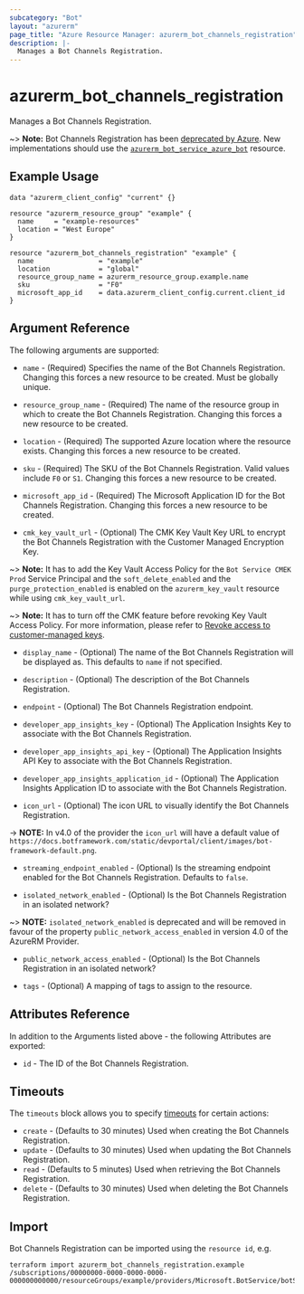 ```yaml
---
subcategory: "Bot"
layout: "azurerm"
page_title: "Azure Resource Manager: azurerm_bot_channels_registration"
description: |-
  Manages a Bot Channels Registration.
---
```


# azurerm_bot_channels_registration

Manages a Bot Channels Registration.

~> **Note:** Bot Channels Registration has been [deprecated by Azure](https://learn.microsoft.com/en-us/azure/bot-service/bot-service-resources-faq-azure?view=azure-bot-service-4.0#why-are-web-app-bot-and-bot-channel-registration-being-deprecated). New implementations should use the [`azurerm_bot_service_azure_bot`](./bot_service_azure_bot.html.markdown) resource.

## Example Usage

```hcl
data "azurerm_client_config" "current" {}

resource "azurerm_resource_group" "example" {
  name     = "example-resources"
  location = "West Europe"
}

resource "azurerm_bot_channels_registration" "example" {
  name                = "example"
  location            = "global"
  resource_group_name = azurerm_resource_group.example.name
  sku                 = "F0"
  microsoft_app_id    = data.azurerm_client_config.current.client_id
}
```

## Argument Reference

The following arguments are supported:

* `name` - (Required) Specifies the name of the Bot Channels Registration. Changing this forces a new resource to be created. Must be globally unique.

* `resource_group_name` - (Required) The name of the resource group in which to create the Bot Channels Registration. Changing this forces a new resource to be created.

* `location` - (Required) The supported Azure location where the resource exists. Changing this forces a new resource to be created.

* `sku` - (Required) The SKU of the Bot Channels Registration. Valid values include `F0` or `S1`. Changing this forces a new resource to be created.

* `microsoft_app_id` - (Required) The Microsoft Application ID for the Bot Channels Registration. Changing this forces a new resource to be created.

* `cmk_key_vault_url` - (Optional) The CMK Key Vault Key URL to encrypt the Bot Channels Registration with the Customer Managed Encryption Key.

~> **Note:** It has to add the Key Vault Access Policy for the `Bot Service CMEK Prod` Service Principal and the `soft_delete_enabled` and the `purge_protection_enabled` is enabled on the `azurerm_key_vault` resource while using `cmk_key_vault_url`.

~> **Note:** It has to turn off the CMK feature before revoking Key Vault Access Policy. For more information, please refer to [Revoke access to customer-managed keys](https://docs.microsoft.com/azure/bot-service/bot-service-encryption?view=azure-bot-service-4.0&WT.mc_id=Portal-Microsoft_Azure_BotService#revoke-access-to-customer-managed-keys).

* `display_name` - (Optional) The name of the Bot Channels Registration will be displayed as. This defaults to `name` if not specified.

* `description` - (Optional) The description of the Bot Channels Registration.

* `endpoint` - (Optional) The Bot Channels Registration endpoint.

* `developer_app_insights_key` - (Optional) The Application Insights Key to associate with the Bot Channels Registration.

* `developer_app_insights_api_key` - (Optional) The Application Insights API Key to associate with the Bot Channels Registration.

* `developer_app_insights_application_id` - (Optional) The Application Insights Application ID to associate with the Bot Channels Registration.

* `icon_url` - (Optional) The icon URL to visually identify the Bot Channels Registration.

-> **NOTE:** In v4.0 of the provider the `icon_url` will have a default value of `https://docs.botframework.com/static/devportal/client/images/bot-framework-default.png`.

* `streaming_endpoint_enabled` - (Optional) Is the streaming endpoint enabled for the Bot Channels Registration. Defaults to `false`.

* `isolated_network_enabled` - (Optional) Is the Bot Channels Registration in an isolated network?

~> **NOTE:** `isolated_network_enabled` is deprecated and will be removed in favour of the property `public_network_access_enabled` in version 4.0 of the AzureRM Provider.

* `public_network_access_enabled` - (Optional) Is the Bot Channels Registration in an isolated network?

* `tags` - (Optional) A mapping of tags to assign to the resource.

## Attributes Reference

In addition to the Arguments listed above - the following Attributes are exported:

* `id` - The ID of the Bot Channels Registration.

## Timeouts

The `timeouts` block allows you to specify [timeouts](https://www.terraform.io/language/resources/syntax#operation-timeouts) for certain actions:

* `create` - (Defaults to 30 minutes) Used when creating the Bot Channels Registration.
* `update` - (Defaults to 30 minutes) Used when updating the Bot Channels Registration.
* `read` - (Defaults to 5 minutes) Used when retrieving the Bot Channels Registration.
* `delete` - (Defaults to 30 minutes) Used when deleting the Bot Channels Registration.

## Import

Bot Channels Registration can be imported using the `resource id`, e.g.

```shell
terraform import azurerm_bot_channels_registration.example /subscriptions/00000000-0000-0000-0000-000000000000/resourceGroups/example/providers/Microsoft.BotService/botServices/example
```
